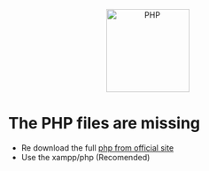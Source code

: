 <div align="center">
    <a href="https://php.net">
        <img
            alt="PHP"
            src="https://www.php.net/images/logos/new-php-logo.svg"
            width="150">
    </a>
</div>

# The PHP files are missing
- Re download the full <a href="https://windows.php.net/download">php from official site</a>
- Use the xampp/php (Recomended)